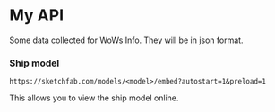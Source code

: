 # My API
Some data collected for WoWs Info. They will be in json format.

### Ship model
~~~
https://sketchfab.com/models/<model>/embed?autostart=1&preload=1
~~~
This allows you to view the ship model online.